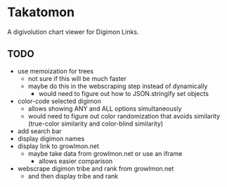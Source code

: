 # Takatomon
A digivolution chart viewer for Digimon Links.

## TODO
- use memoization for trees
  - not sure if this will be much faster
  - maybe do this in the webscraping step instead of dynamically
    - would need to figure out how to JSON.stringify set objects
- color-code selected digimon
  - allows showing ANY and ALL options simultaneously
  - would need to figure out color randomization that avoids similarity (true-color similarity and color-blind similarity)
- add search bar
- display digimon names
- display link to growlmon.net
  - maybe take data from growlmon.net or use an iframe
    - allows easier comparison
- webscrape digimon tribe and rank from growlmon.net
  - and then display tribe and rank
